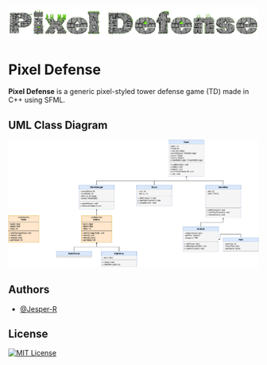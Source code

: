 
![Logo](pixel_defense_logo.png)


# Pixel Defense

**Pixel Defense** is a generic pixel-styled tower defense game (TD) made in C++ using SFML.
## UML Class Diagram

![Class Diagram](TowerDefense.drawio.svg)


## Authors

- [@Jesper-R](https://github.com/Jesper-R)


## License

[![MIT License](https://img.shields.io/badge/License-MIT-green.svg)](https://choosealicense.com/licenses/mit/)

